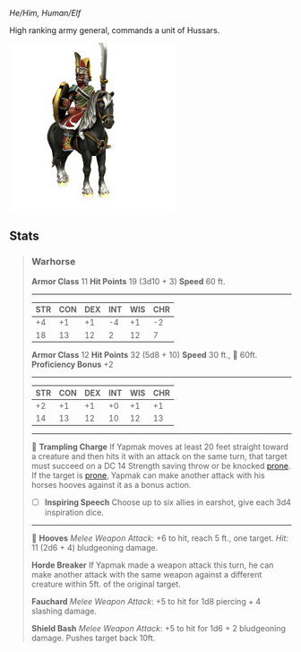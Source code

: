*He/Him, Human/Elf*

High ranking army general, commands a unit of Hussars.

[![Pasha Yapmak](../../_assets/people/kashar/Yapmak.png)](https://www.heroforge.com/load_config%3D33636652/)

## Stats

> ### Warhorse
>
> **Armor Class** 11
> **Hit Points** 19 (3d10 + 3)
> **Speed** 60 ft.
>
> ---
>
> | STR  | CON  | DEX  | INT  | WIS  | CHR  |
> | ---- | ---- | ---- | ---- | ---- | ---- |
> | +4   | +1   | +1   | -4   | +1   | -2   |
> | 18   | 13   | 12   | 2    | 12   | 7    |
> 
> **Armor Class** 12
> **Hit Points** 32 (5d8 + 10)
> **Speed** 30 ft., 🐎 60ft.
> **Proficiency Bonus** +2
>
> ---
>
> | STR  | CON  | DEX  | INT  | WIS  | CHR  |
> | ---- | ---- | ---- | ---- | ---- | ---- |
> | +2   | +1   | +1   | +0   | +1   | +1   |
> | 14   | 13   | 12   | 10   | 12   | 13   |
>
> ---
>
> 🐎 **Trampling Charge** If Yapmak moves at least 20 feet straight toward a creature and then hits it with an attack on the same turn, that target must succeed on a DC 14 Strength saving throw or be knocked [prone](https://www.dndbeyond.com/compendium/rules/basic-rules/appendix-a-conditions#Prone). If the target is [prone](https://www.dndbeyond.com/compendium/rules/basic-rules/appendix-a-conditions#Prone), Yapmak can make another attack with his horses hooves against it as a bonus action.
>
> - [ ] **Inspiring Speech** Choose up to six allies in earshot, give each 3d4 inspiration dice.
> 
> ---
> 
> 🐎 **Hooves** *Melee Weapon Attack:* +6 to hit, reach 5 ft., one target. *Hit:* 11 (2d6 + 4) bludgeoning damage.
>
> **Horde Breaker** If Yapmak made a weapon attack this turn, he can make another attack with the same weapon against a different creature within 5ft. of the original target.
>
> **Fauchard** *Melee Weapon Attack*: +5 to hit for 1d8 piercing + 4 slashing damage.
>
> **Shield Bash** *Melee Weapon Attack*: +5 to hit for 1d6 + 2 bludgeoning damage. Pushes target back 10ft.
